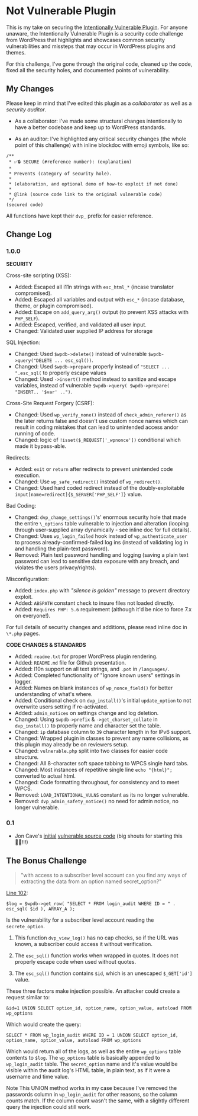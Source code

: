 # Not Vulnerable Plugin

This is my take on securing the [Intentionally Vulnerable Plugin](https://make.wordpress.org/plugins/2013/04/09/intentionally-vulnerable-plugin/). For anyone unaware, the Intentionally Vulnerable Plugin is a security code challenge from WordPress that highlights and showcases common security vulnerabilities and missteps that may occur in WordPress plugins and themes.

For this challenge, I've gone through the original code, cleaned up the code, fixed all the security holes, and documented points of vulnerability.

## My Changes

Please keep in mind that I've edited this plugin as a _collaborator_ as well as a _security auditor_.

-   As a collaborator: I've made some structural changes intentionally to have a better codebase and keep up to WordPress standards.

-   As an auditor:  I've highlighted any critical security changes (the whole point of this challenge) with inline blockdoc with emoji symbols, like so:

```
/**
 * ✅🔒 SECURE (#reference number): (explanation)
 *
 * Prevents (category of security hole).
 *
 * (elaboration, and optional demo of how-to exploit if not done)
 *
 * @link (source code link to the original vulnerable code)
 */
(secured code)
```

All functions have kept their `dvp_` prefix for easier reference.

## Change Log

### 1.0.0

**SECURITY**

Cross-site scripting (XSS):
-   Added: Escaped all i11n strings with `esc_html_*` (incase translator compromised).
-   Added: Escaped all variables and output with `esc_*` (incase database, theme, or plugin compromised).
-   Added: Escape on `add_query_arg()` output (to prevent XSS attacks with `PHP_SELF`).
-   Added: Escaped, verified, and validated all user input.
-   Changed: Validated user supplied IP address for storage

SQL Injection:
-   Changed: Used `$wpdb->delete()` instead of vulnerable `$wpdb->query("DELETE ... esc_sql())`.
-   Changed: Used `$wpdb->prepare` properly instead of `"SELECT ... ".esc_sql(` to properly escape values
-   Changed: Used `->insert()` method instead to sanitize and escape variables, instead of vulnerable `$wpdb->query( $wpdb->prepare( "INSERT.. '$var' ..")`.

Cross-Site Request Forgery (CSRF):
-   Changed: Used `wp_verify_none()` instead of `check_admin_referer()` as the later returns false and doesn't use custom nonce names which can result in coding mistakes that can lead to unintended access andor running of code.
-   Changed: logic of `!isset($_REQUEST['_wpnonce'])` conditional which made it bypass-able.

Redirects:
-   Added: `exit` or `return` after redirects to prevent unintended code execution.
-   Changed: Use `wp_safe_redirect()` instead of `wp_redirect()`.
-   Changed: Used hard coded redirect instead of the doubly-exploitable `input[name=redirect]{$_SERVER['PHP_SELF']}` value.

Bad Coding:
-   Changed: `dvp_change_settings()`'s' enormous security hole that made the entire `\_options` table vulnerable to injection and alteration (looping through user-supplied array dynamically - see inline doc for full details).
-   Changed: Uses `wp_login_failed` hook instead of `wp_authenticate_user` to process already-confirmed-failed log ins (instead of validating log in and handling the plain-text password).
-   Removed: Plain text password handling and logging (saving a plain text password can lead to sensitive data exposure with any breach, and violates the users privacy/rights).

Misconfiguration:
-   Added: `index.php` with _"silence is golden"_ message to prevent directory exploit.
-   Added: `ABSPATH` constant check to insure files not loaded directly.
-   Added: `Requires PHP: 5.6` requirement (although it'd be nice to force 7.x on everyone!).

For full details of security changes and additions, please read inline doc in `\*.php` pages.

**CODE CHANGES & STANDARDS**

-   Added: `readme.txt` for proper WordPress plugin rendering.
-   Added: `README.md` file for Github presentation.
-   Added: l10n support on all text strings, and `.pot` in `/languages/`.
-   Added: Completed functionality of "Ignore known users" settings in logger.
-   Added: Names on blank instances of `wp_nonce_field()` for better understanding of what's where.
-   Added: Conditional check on `dvp_install()`'s initial `update_option` to not overwrite users setting if re-activated.
-   Added: `admin_notices` on settings change and log deletion.
-   Changed: Using `$wpdb->prefix` &amp; `->get_charset_collate` in `dvp_install()` to properly name and character set the table.
-   Changed: `ip` database column to `39` character length in for IPv6 support.
-   Changed: Wrapped plugin in classes to prevent any name collisions, as this plugin may already be on reviewers setup.
-   Changed: `vulnerable.php` split into two classes for easier code structure.
-   Changed: All 8-character soft space tabbing to WPCS single hard tabs.
-   Changed: Most instances of repetitive single line `echo "{html}";` converted to actual html.
-   Changed: Code formatting throughout, for consistency and to meet WPCS.
-   Removed: `LOAD_INTENTIONAL_VULNS` constant as its no longer vulnerable.
-   Removed: `dvp_admin_safety_notice()` no need for admin notice, no longer vulnerable.

### 0.1

-   Jon Cave's [initial](https://make.wordpress.org/plugins/2013/04/09/intentionally-vulnerable-plugin/) [vulnerable source code](https://gist.github.com/joncave/5348689) (big shouts for starting this 🙏🏻!!!)


## The Bonus Challenge

> "with access to a subscriber level account can you find any ways of extracting the data from an option named secret_option?"

[Line 102](https://gist.github.com/joncave/5348689#file-vulnerable-php-L102):

```
$log = $wpdb->get_row( "SELECT * FROM login_audit WHERE ID = " . esc_sql( $id ), ARRAY_A );
```

Is the vulnerability for a subscriber level account reading the `secrete_option`.

1) This function `dvp_view_log()` has no cap checks, so if the URL was known, a subscriber could access it without verification.

2) The `esc_sql()` function works when wrapped in quotes. It does not properly escape code when used without quotes.

3) The `esc_sql()` function contains `$id`, which is an unescaped `$_GET['id']` value.

These three factors make injection possible. An attacker could create a request similar to:

```
&id=1 UNION SELECT option_id, option_name, option_value, autoload FROM wp_options
```

Which would create the query:

```
SELECT * FROM wp_login_audit WHERE ID = 1 UNION SELECT option_id, option_name, option_value, autoload FROM wp_options
```

Which would return all of the logs, as well as the entire `wp_options` table contents to `$log`. The `wp_options` table is basically appended to `wp_login_audit` table. The `secret_option` name and it's value would be visible within the audit log's HTML table, in plain text, as if it were a username and time value.

Note This UNION method works in my case because I've removed the passwords column in `wp_login_audit` for other reasons, so the column counts match. If the column count wasn't the same, with a slightly different query the injection could still work.
